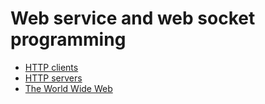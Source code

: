 # Web service and web socket programming

- [HTTP clients](./httpclient.ipynb)
- [HTTP servers](./httpserver.md)
- [The World Wide Web](./www.ipynb)
